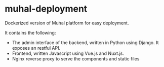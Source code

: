 # muhal-deployment
Dockerized version of Muhal platform for easy deployment. 

It contains the following: 
- The admin interface of the backend, written in Python using Django. It exposes an restful API. 
- Frontend, written Javascript using Vue.js and Nuxt.js. 
- Nginx reverse proxy to serve the components and static files 